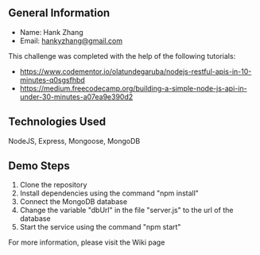 ## General Information
- Name: Hank Zhang
- Email: hankyzhang@gmail.com

This challenge was completed with the help of the following tutorials:
- https://www.codementor.io/olatundegaruba/nodejs-restful-apis-in-10-minutes-q0sgsfhbd
- https://medium.freecodecamp.org/building-a-simple-node-js-api-in-under-30-minutes-a07ea9e390d2

## Technologies Used
NodeJS, Express, Mongoose, MongoDB

## Demo Steps
1. Clone the repository
1. Install dependencies using the command "npm install"
1. Connect the MongoDB database
1. Change the variable "dbUrl" in the file "server.js" to the url of the database
1. Start the service using the command "npm start"

For more information, please visit the Wiki page
